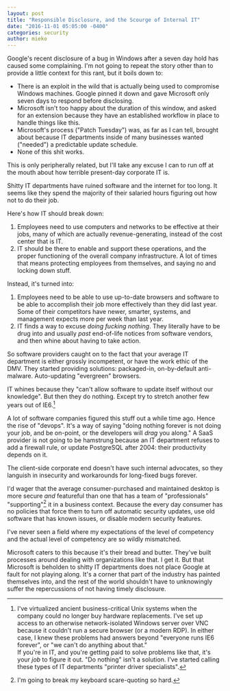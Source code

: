 ```yaml
---
layout: post
title: "Responsible Disclosure, and the Scourge of Internal IT"
date: "2016-11-01 05:05:00 -0400"
categories: security
author: mieko
---
```


Google's recent disclosure of a bug in Windows after a seven day hold has caused some complaining.
I'm not going to repeat the story other than to provide a little context for this rant, but it
boils down to:

  * There is an exploit in the wild that is actually being used to compromise Windows machines.
    Google pinned it down and gave Microsoft only seven days to respond before disclosing.
  * Microsoft isn't too happy about the duration of this window, and asked for an extension
    because they have an established workflow in place to handle things like this.
  * Microsoft's process ("Patch Tuesday") was, as far as I can tell, brought about because IT
    departments inside of many businesses wanted ("needed") a predictable update schedule.
  * None of this shit works.

This is only peripherally related, but I'll take any excuse I can to run off at the mouth about
how terrible present-day corporate IT is.

Shitty IT departments have ruined software and the internet for too long.  It seems like they spend
the majority of their salaried hours figuring out how not to do their job.

Here's how IT should break down:

  1. Employees need to use computers and networks to be effective at their jobs, many of which are
     actually revenue-generating, instead of the cost center that is IT.
  2. IT should be there to enable and support these operations, and the proper functioning of the
     overall company infrastructure.  A lot of times that means protecting employees from
     themselves, and saying no and locking down stuff.

Instead, it's turned into:

  1. Employees need to be able to use up-to-date browsers and software to be able to accomplish
     their job more effectively than they did last year.  Some of their competitors have newer,
     smarter, systems, and management expects more per week than last year.
  2. IT finds a way to excuse *doing fucking nothing*.  They literally have to be drug into and
     usually *past* end-of-life notices from software vendors, and then whine about having to take
     action.

So software providers caught on to the fact that your average IT department is either grossly
incompetent, or have the work ethic of the DMV.  They started providing solutions: packaged-in,
on-by-default anti-malware.  Auto-updating "evergreen" browsers.  

IT whines because they "can't allow software to update itself without our knowledge".  But then
they do nothing.  Except try to stretch another few years out of IE6.[^upgrade]

[^upgrade]:
    I've virtualized ancient business-critical Unix systems when the company could no longer buy
    hardware replacements.  I've set up access to an otherwise network-isolated Windows server over
    VNC because it couldn't run a secure browser (or a modern RDP).  In either case, I knew these
    problems had answers beyond "everyone runs IE6 forever", or "we can't do anything about that."  
    If you're in IT, and you're getting paid to solve problems like that, it's your *job* to figure
    it out.  "Do nothing" isn't a solution.  I've started calling these types of IT departments
    "printer driver specialists".

A lot of software companies figured this stuff out a while time ago.  Hence the rise of "devops".
It's a way of saying "doing nothing forever is not doing your job, and be on-point, or the
developers will *drag* you along."  A SaaS provider is not going to be hamstrung because an IT
department refuses to add a firewall rule, or update PostgreSQL after 2004: their productivity
depends on it.

The client-side corporate end doesn't have such internal advocates, so they languish in insecurity
and workarounds for long-fixed bugs forever.

I'd wager that the average consumer-purchased and maintained desktop is more secure *and*
featureful than one that has a team of "professionals" "supporting"[^scare] it in a business
context.  Because the every day consumer has no policies that force them to turn off automatic
security updates, use old software that has known issues, or disable modern security features.

[^scare]: I'm going to break my keyboard scare-quoting so hard.

I've never seen a field where my expectations of the level of competency and the actual level of
competency are so wildly mismatched.

Microsoft caters to this because it's their bread and butter.  They've built processes around
dealing with organizations like that. I get it.  But that Microsoft is beholden to shitty IT
departments does not place Google at fault for not playing along.  It's a corner that part of the
industry has painted themselves into, and the rest of the world shouldn't have to unknowingly
suffer the repercussions of not having timely disclosure.
